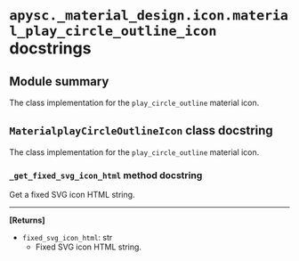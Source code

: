 # `apysc._material_design.icon.material_play_circle_outline_icon` docstrings

## Module summary

The class implementation for the `play_circle_outline` material icon.

## `MaterialplayCircleOutlineIcon` class docstring

The class implementation for the `play_circle_outline` material icon.

### `_get_fixed_svg_icon_html` method docstring

Get a fixed SVG icon HTML string.<hr>

**[Returns]**

- `fixed_svg_icon_html`: str
  - Fixed SVG icon HTML string.